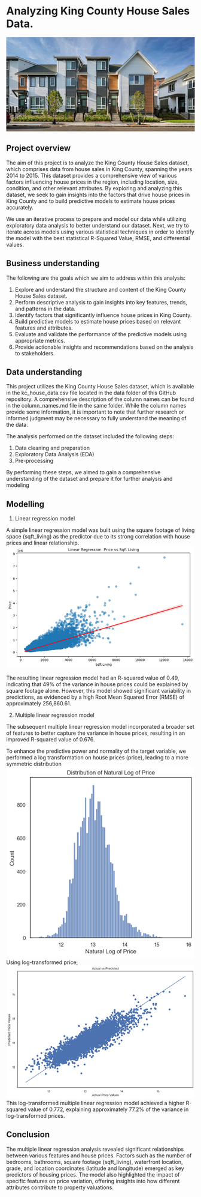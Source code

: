 # Analyzing King County House Sales Data.

![alt text](image-1.png)
## Project overview
The aim of this project is to analyze the King County House Sales dataset, which comprises data from house sales in King County, spanning the years 2014 to 2015. This dataset provides a comprehensive view of various factors influencing house prices in the region, including location, size, condition, and other relevant attributes. By exploring and analyzing this dataset, we seek to gain insights into the factors that drive house prices in King County and to build predictive models to estimate house prices accurately.

We use an iterative process to prepare and model our data while utilizing exploratory data analysis to better understand our dataset. Next, we try to iterate across models using various statistical techniques in order to identify the model with the best statistical R-Squared Value, RMSE, and differential values.

## Business understanding
The following are the goals which we aim to address within this analysis:

1. Explore and understand the structure and content of the King County House Sales dataset.
2. Perform descriptive analysis to gain insights into key features, trends, and patterns in the data.
3. Identify factors that significantly influence house prices in King County.
4. Build predictive models to estimate house prices based on relevant features and attributes.
5. Evaluate and validate the performance of the predictive models using appropriate metrics.
6. Provide actionable insights and recommendations based on the analysis to stakeholders.

## Data understanding
This project utilizes the King County House Sales dataset, which is available in the kc_house_data.csv file located in the data folder of this GitHub repository. A comprehensive description of the column names can be found in the column_names.md file in the same folder. While the column names provide some information, it is important to note that further research or informed judgment may be necessary to fully understand the meaning of the data.

The analysis performed on the dataset included the following steps:
1. Data cleaning and preparation
2. Exploratory Data Analysis (EDA)
3. Pre-processing

By performing these steps, we aimed to gain a comprehensive understanding of the dataset and prepare it for further analysis and modeling

## Modelling
1. Linear regression model

A simple linear regression model was built using the square footage of living space (sqft_living) as the predictor due to its strong correlation with house prices and linear relationship.
![alt text](image-2.png)

The resulting linear regression model had an R-squared value of 0.49, indicating that 49% of the variance in house prices could be explained by square footage alone. However, this model showed significant variability in predictions, as evidenced by a high Root Mean Squared Error (RMSE) of approximately 256,860.61.

2. Multiple linear regression model

The subsequent multiple linear regression model incorporated a broader set of features to better capture the variance in house prices, resulting in an improved R-squared value of 0.676.

To enhance the predictive power and normality of the target variable, we performed a log transformation on house prices (price), leading to a more symmetric distribution
![alt text](image-3.png)
Using log-transformed price;
![alt text](image-4.png)
This log-transformed multiple linear regression model achieved a higher R-squared value of 0.772, explaining approximately 77.2% of the variance in log-transformed prices.

## Conclusion

The multiple linear regression analysis revealed significant relationships between various features and house prices. Factors such as the number of bedrooms, bathrooms, square footage (sqft_living), waterfront location, grade, and location coordinates (latitude and longitude) emerged as key predictors of housing prices. The model also highlighted the impact of specific features on price variation, offering insights into how different attributes contribute to property valuations.

